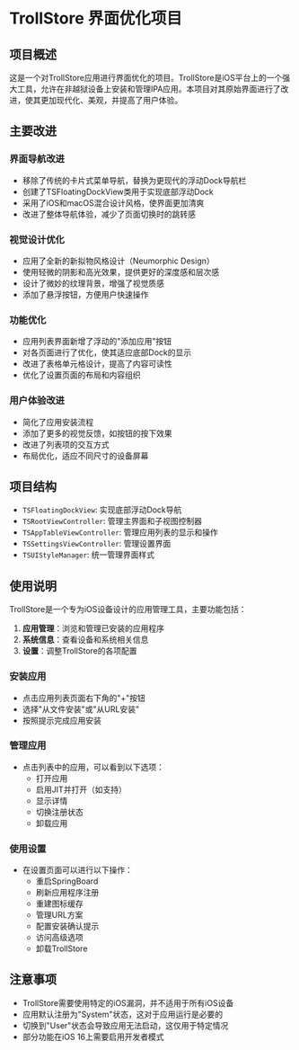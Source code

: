 # TrollStore 界面优化项目

## 项目概述

这是一个对TrollStore应用进行界面优化的项目。TrollStore是iOS平台上的一个强大工具，允许在非越狱设备上安装和管理IPA应用。本项目对其原始界面进行了改进，使其更加现代化、美观，并提高了用户体验。

## 主要改进

### 界面导航改进
- 移除了传统的卡片式菜单导航，替换为更现代的浮动Dock导航栏
- 创建了TSFloatingDockView类用于实现底部浮动Dock
- 采用了iOS和macOS混合设计风格，使界面更加清爽
- 改进了整体导航体验，减少了页面切换时的跳转感

### 视觉设计优化
- 应用了全新的新拟物风格设计（Neumorphic Design）
- 使用轻微的阴影和高光效果，提供更好的深度感和层次感
- 设计了微妙的纹理背景，增强了视觉质感
- 添加了悬浮按钮，方便用户快速操作

### 功能优化
- 应用列表界面新增了浮动的"添加应用"按钮
- 对各页面进行了优化，使其适应底部Dock的显示
- 改进了表格单元格设计，提高了内容可读性
- 优化了设置页面的布局和内容组织

### 用户体验改进
- 简化了应用安装流程
- 添加了更多的视觉反馈，如按钮的按下效果
- 改进了列表项的交互方式
- 布局优化，适应不同尺寸的设备屏幕

## 项目结构

- `TSFloatingDockView`: 实现底部浮动Dock导航
- `TSRootViewController`: 管理主界面和子视图控制器
- `TSAppTableViewController`: 管理应用列表的显示和操作
- `TSSettingsViewController`: 管理设置界面
- `TSUIStyleManager`: 统一管理界面样式

## 使用说明

TrollStore是一个专为iOS设备设计的应用管理工具，主要功能包括：

1. **应用管理**：浏览和管理已安装的应用程序
2. **系统信息**：查看设备和系统相关信息
3. **设置**：调整TrollStore的各项配置

### 安装应用
- 点击应用列表页面右下角的"+"按钮
- 选择"从文件安装"或"从URL安装"
- 按照提示完成应用安装

### 管理应用
- 点击列表中的应用，可以看到以下选项：
  - 打开应用
  - 启用JIT并打开（如支持）
  - 显示详情
  - 切换注册状态
  - 卸载应用

### 使用设置
- 在设置页面可以进行以下操作：
  - 重启SpringBoard
  - 刷新应用程序注册
  - 重建图标缓存
  - 管理URL方案
  - 配置安装确认提示
  - 访问高级选项
  - 卸载TrollStore

## 注意事项

- TrollStore需要使用特定的iOS漏洞，并不适用于所有iOS设备
- 应用默认注册为"System"状态，这对于应用运行是必要的
- 切换到"User"状态会导致应用无法启动，这仅用于特定情况
- 部分功能在iOS 16上需要启用开发者模式
